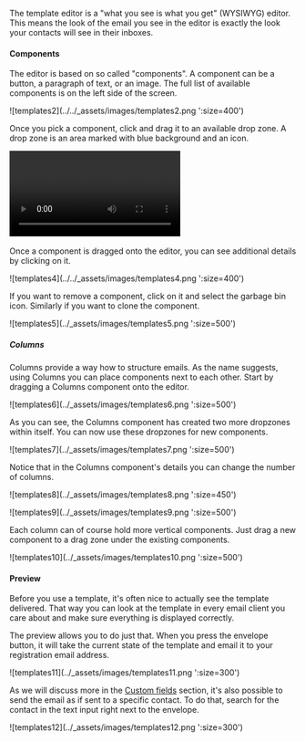 The template editor is a "what you see is what you get" (WYSIWYG) editor.
This means the look of the email you see in the editor is exactly the look
your contacts will see in their inboxes.

#### Components

The editor is based on so called "components". A component can be a button, a
paragraph of text, or an image. The full list of available components is on
the left side of the screen.

<p class="centered">
  ![templates2](../../_assets/images/templates2.png ':size=400')
</p>

Once you pick a component, click and drag it to an available drop zone. A
drop zone is an area marked with blue background and an icon.

![templates-video](../../_assets/videos/templates.mp4 ':include width=100% autoplay=true loop=true')

Once a component is dragged onto the editor, you can see additional details
by clicking on it.

<p class="centered">
  ![templates4](../../_assets/images/templates4.png ':size=400')
</p>

If you want to remove a component, click on it and select the garbage bin
icon. Similarly if you want to clone the component.

<p class="centered">
  ![templates5](../_assets/images/templates5.png ':size=500')
</p>

##### Columns

Columns provide a way how to structure emails. As the name suggests, using
Columns you can place components next to each other. Start by dragging a
Columns component onto the editor.

<p class="centered">
  ![templates6](../_assets/images/templates6.png ':size=500')
</p>

As you can see, the Columns component has created two more dropzones within
itself. You can now use these dropzones for new components.

<p class="centered">
  ![templates7](../_assets/images/templates7.png ':size=500')
</p>

Notice that in the Columns component's details you can change the number of columns.

<p class="centered">
  ![templates8](../_assets/images/templates8.png ':size=450')
</p>
<p class="centered">
  ![templates9](../_assets/images/templates9.png ':size=500')
</p>

Each column can of course hold more vertical components. Just drag a new
component to a drag zone under the existing components.

<p class="centered">
  ![templates10](../_assets/images/templates10.png ':size=500')
</p>

#### Preview

Before you use a template, it's often nice to actually see the template
delivered. That way you can look at the template in every email client you
care about and make sure everything is displayed correctly.

The preview allows you to do just that. When you press the envelope button,
it will take the current state of the template and email it to your
registration email address.

<p class="centered">
  ![templates11](../_assets/images/templates11.png ':size=300')
</p>

As we will discuss more in the [Custom fields](/templates/custom-fields)
section, it's also possible to send the email as if sent to a specific
contact. To do that, search for the contact in the text input right next to
the envelope.

<p class="centered">
  ![templates12](../_assets/images/templates12.png ':size=300')
</p>
